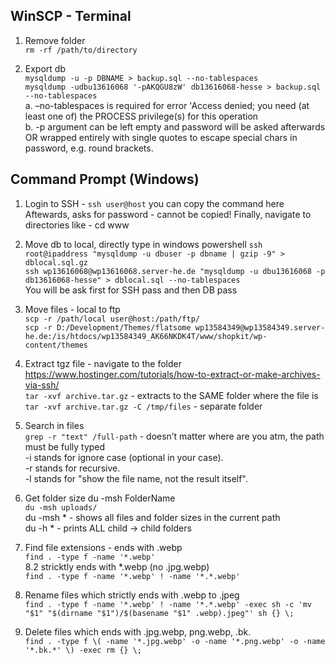 ## WinSCP - Terminal
1. Remove folder  
`rm -rf /path/to/directory`

2. Export db  
  `mysqldump -u -p DBNAME > backup.sql --no-tablespaces`  
  `mysqldump -udbu13616068 '-pAKQGU8zW' db13616068-hesse > backup.sql --no-tablespaces`  
a. –no-tablespaces is required for error 'Access denied; you need (at least one of) the PROCESS privilege(s) for this operation  
b. -p argument can be left empty and password will be asked afterwards OR wrapped entirely with single quotes to escape special chars in password, e.g. round brackets.

## Command Prompt (Windows)
1. Login to SSH - `ssh user@host` you can copy the command here  
Aftewards, asks for password - cannot be copied! Finally, navigate to directories like - cd www

2. Move db to local, directly type in windows powershell 
`ssh root@ipaddress "mysqldump -u dbuser -p dbname | gzip -9" > dblocal.sql.gz`  
`ssh wp13616068@wp13616068.server-he.de "mysqldump -u dbu13616068 -p db13616068-hesse" > dblocal.sql --no-tablespaces`  
You will be ask first for SSH pass and then DB pass

3. Move files - local to ftp  
`scp -r /path/local user@host:/path/ftp/`  
`scp -r D:/Development/Themes/flatsome wp13584349@wp13584349.server-he.de:/is/htdocs/wp13584349_AK66NKDK4T/www/shopkit/wp-content/themes`  

4. Extract tgz file - navigate to the folder https://www.hostinger.com/tutorials/how-to-extract-or-make-archives-via-ssh/  
`tar -xvf archive.tar.gz` - extracts to the SAME folder where the file is   
`tar -xvf archive.tar.gz -C /tmp/files` - separate folder  

5. Search in files  
`grep -r "text" /full-path` - doesn’t matter where are you atm, the path must be fully typed  
-i stands for ignore case (optional in your case).  
-r stands for recursive.  
-l stands for "show the file name, not the result itself".  

6. Get folder size du -msh FolderName  
`du -msh uploads/`  
du -msh * - shows all files and folder sizes in the current path  
du -h * - prints ALL child -> child folders

8. Find file extensions - ends with .webp  
`find . -type f -name '*.webp'`  
   8.2 stricktly ends with *.webp (no .jpg.webp)  
   `find . -type f -name '*.webp' ! -name '*.*.webp'`
10. Rename files which strictly ends with .webp to .jpeg  
    `find . -type f -name '*.webp' ! -name '*.*.webp' -exec sh -c 'mv "$1" "$(dirname "$1")/$(basename "$1" .webp).jpeg"' sh {} \;`
11. Delete files which ends with .jpg.webp, png.webp, .bk.  
    `find . -type f \( -name '*.jpg.webp' -o -name '*.png.webp' -o -name '*.bk.*' \) -exec rm {} \;`

